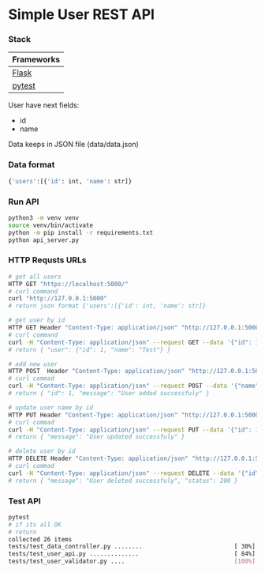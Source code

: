 # Simple User REST API

### Stack
| Frameworks | 
| ------ | 
| [Flask](https://flask.palletsprojects.com)
| [pytest](https://docs.pytest.org/en/latest/contents.html) | 

User have next fields:
  - id
  - name
  
Data keeps in JSON file (data/data.json)
### Data format
```sh
{'users':[{'id': int, 'name': str]}
```

### Run API
```sh
python3 -m venv venv
source venv/bin/activate
python -m pip install -r requirements.txt
python api_server.py
```

### HTTP Requsts URLs
```sh
# get all users 
HTTP GET "https://localhost:5000/"
# curl command
curl "http://127.0.0.1:5000"
# return json format {'users':[{'id': int, 'name': str]}

# get user by id
HTTP GET Header "Content-Type: application/json" "http://127.0.0.1:5000/get_user" Body {"id":1}
# curl command
curl -H "Content-Type: application/json" --request GET --data '{"id": 1}' "http://127.0.0.1:5000/get_user"
# return { "user": {"id": 1, "name": "Test"} }

# add new user
HTTP POST  Header "Content-Type: application/json" "http://127.0.0.1:5000/add_user" Body {"name":"Test"}
# curl commad
curl -H "Content-Type: application/json" --request POST --data '{"name": "Test"}' "http://127.0.0.1:5000/add_user"
# return { "id": 1, "message": "User added successfuly" }

# update user name by id
HTTP PUT Header "Content-Type: application/json" "http://127.0.0.1:5000/update_user" Body {'id': 1, 'name': "New Name"}
# curl commad
curl -H "Content-Type: application/json" --request PUT --data '{"id": 1, "name": "New Name"}' "http://127.0.0.1:5000/update_user"
# return { "message": "User updated successfuly" }

# delete user by id 
HTTP DELETE Header "Content-Type: application/json" "http://127.0.0.1:5000/delete_user" Body {'id': 1}
# curl commad
curl -H "Content-Type: application/json" --request DELETE --data '{"id": 1}' "http://127.0.0.1:5000/delete_user"
# return { "message": "User deleted successfuly", "status": 200 }
```

### Test API
```sh
pytest
# if its all OK
# return
collected 26 items                                                  
tests/test_data_controller.py ........                          [ 30%]
tests/test_user_api.py ..............                           [ 84%]
tests/test_user_validator.py ....                               [100%]
```

